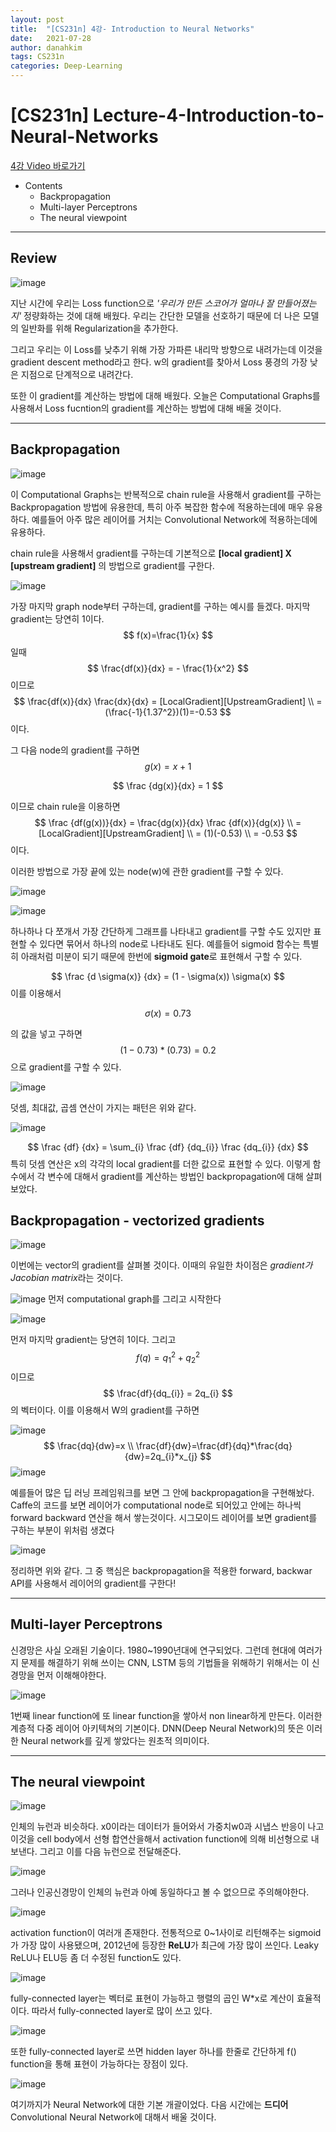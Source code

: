 ```yaml
---
layout: post
title:  "[CS231n] 4강- Introduction to Neural Networks"
date:   2021-07-28
author: danahkim
tags: CS231n
categories: Deep-Learning
---
```


# [CS231n] Lecture-4-Introduction-to-Neural-Networks

[4강 Video 바로가기](https://www.youtube.com/watch?v=d14TUNcbn1k&list=PL3FW7Lu3i5JvHM8ljYj-zLfQRF3EO8sYv&index=4)

- Contents
  - Backpropagation
  - Multi-layer Perceptrons
  - The neural viewpoint

---------------------



## Review



![image](https://user-images.githubusercontent.com/62828866/125886711-42556497-bc4f-4a31-80bf-7c1c4126071a.png)



지난 시간에 우리는 Loss function으로 *'우리가 만든 스코어가 얼마나 잘 만들어졌는지'* 정량화하는 것에 대해 배웠다. 우리는 간단한 모델을 선호하기 때문에 더 나은 모델의 일반화를 위해 Regularization을 추가한다.

그리고 우리는 이 Loss를 낮추기 위해 가장 가파른 내리막 방향으로 내려가는데 이것을 gradient descent method라고 한다. w의 gradient를 찾아서 Loss 풍경의 가장 낮은 지점으로 단계적으로 내려간다.

또한 이 gradient를 계산하는 방법에 대해 배웠다. 오늘은 Computational Graphs를 사용해서 Loss fucntion의 gradient를 계산하는 방법에 대해 배울 것이다.

---------------------

## Backpropagation

![image](https://user-images.githubusercontent.com/62828866/125887845-74520c0b-5298-4a07-8482-d3f2c4ea3c0b.png)

이 Computational Graphs는 반복적으로 chain rule을 사용해서 gradient를 구하는 Backpropagation 방법에 유용한데, 특히 아주 복잡한 함수에 적용하는데에 매우 유용하다. 예를들어 아주 많은 레이어를 거치는 Convolutional Network에 적용하는데에 유용하다.



chain rule을 사용해서 gradient를 구하는데 기본적으로 **[local gradient] X [upstream gradient]** 의 방법으로 gradient를 구한다.

![image](https://user-images.githubusercontent.com/62828866/126234709-170d0ec8-bcce-4c40-a24e-722e06c64b00.png)

가장 마지막 graph node부터 구하는데, gradient를 구하는 예시를 들겠다. 마지막 gradient는 당연히 1이다.
$$
f(x)=\frac{1}{x}
$$
일때
$$
\frac{df(x)}{dx} = - \frac{1}{x^2}
$$
이므로 
$$
\frac{df(x)}{dx} \frac{dx}{dx} = [LocalGradient][UpstreamGradient] \\
= (\frac{-1}{1.37^2})(1)=-0.53
$$
 이다.

그 다음 node의 gradient를 구하면
$$
g(x)=x+1
$$

$$
\frac {dg(x)}{dx} = 1
$$

이므로 chain rule을 이용하면
$$
\frac {df(g(x))}{dx} = \frac{dg(x)}{dx} \frac {df(x)}{dg(x)} \\
= [LocalGradient][UpstreamGradient] \\
= (1)(-0.53) \\
= -0.53
$$
이다. 

이러한 방법으로 가장 끝에 있는 node(w)에 관한 gradient를 구할 수 있다.

![image](https://user-images.githubusercontent.com/62828866/126234856-6bd41b3e-7f1d-46d3-80f6-5eb3d90ec27c.png)


![image](https://user-images.githubusercontent.com/62828866/126234888-588b05e2-c482-409e-86f8-e21c83275572.png)

하나하나 다 쪼개서 가장 간단하게 그래프를 나타내고 gradient를 구할 수도 있지만 표현할 수 있다면 묶어서 하나의 node로 나타내도 된다. 예를들어 sigmoid 함수는 특별히 아래처럼 미분이 되기 때문에 한번에 **sigmoid gate**로 표현해서 구할 수 있다.

$$
\frac {d \sigma(x)} {dx} = (1 - \sigma(x)) \sigma(x)
$$
이를 이용해서


$$
\sigma(x)=0.73
$$


의 값을 넣고 구하면
$$
(1-0.73) * (0.73) = 0.2
$$
으로 gradient를 구할 수 있다.




![image](https://user-images.githubusercontent.com/62828866/126235688-b5f2b82b-e4d8-4209-9694-842c901dcffb.png)

덧셈, 최대값, 곱셈 연산이 가지는 패턴은 위와 같다.

 ![image](https://user-images.githubusercontent.com/62828866/126236356-8e61730a-29b8-40f5-861b-46b18eafabe5.png)




$$
\frac {df} {dx} = \sum_{i} \frac {df} {dq_{i}} \frac {dq_{i}} {dx}
$$
특히 덧셈 연산은 x의 각각의 local gradient를 더한 값으로 표현할 수 있다.  이렇게 함수에서 각 변수에 대해서 gradient를 계산하는 방법인 backpropagation에 대해 살펴보았다.

## Backpropagation - vectorized gradients

![image](https://user-images.githubusercontent.com/62828866/126237011-537e0ac0-3b4f-46e4-91e0-69c23cc6e1db.png)

이번에는 vector의 gradient를 살펴볼 것이다. 이때의 유일한 차이점은 *gradient가 Jacobian matrix*라는 것이다.

![image](https://user-images.githubusercontent.com/62828866/127001319-580a9843-6dde-4b5d-b766-9aad241e1646.png)
먼저 computational graph를 그리고 시작한다

![image](https://user-images.githubusercontent.com/62828866/127002183-ab73fff6-6738-4e2e-81f1-4c8050863b0c.png)

먼저 마지막 gradient는 당연히 1이다.
그리고 
$$
f(q)=q_1^2+q_2^2
$$
이므로
$$
\frac{df}{dq_{i}} = 2q_{i}
$$
의 벡터이다. 이를 이용해서 W의 gradient를 구하면

![image](https://user-images.githubusercontent.com/62828866/127002874-ffbcef65-862d-49fb-96e0-adc6810249d9.png)
$$
\frac{dq}{dw}=x \\
\frac{df}{dw}=\frac{df}{dq}*\frac{dq}{dw}=2q_{i}*x_{j}
$$
![image](https://user-images.githubusercontent.com/62828866/127091519-5ab80400-f676-47af-815e-c3ef0df0ddbd.png)

예를들어 많은 딥 러닝 프레임워크를 보면 그 안에 backpropagation을 구현해놨다. Caffe의 코드를 보면 레이어가 computational node로 되어있고 안에는 하나씩 forward backward 연산을 해서 쌓는것이다. 시그모이드 레이어를 보면 gradient를 구하는 부분이 위처럼 생겼다



![image](https://user-images.githubusercontent.com/62828866/127091636-7a2136c1-474c-47bd-a195-96cfe9cd3e80.png)

정리하면 위와 같다. 그 중 핵심은 backpropagation을 적용한 forward, backwar API를 사용해서 레이어의 gradient를 구한다!

---------------------

## Multi-layer Perceptrons

신경망은 사실 오래된 기술이다. 1980~1990년대에 연구되었다. 그런데 현대에 여러가지 문제를 해결하기 위해 쓰이는 CNN, LSTM 등의 기법들을 위해하기 위해서는 이 신경망을 먼저 이해해야한다.

![image](https://user-images.githubusercontent.com/62828866/127185959-1f04b066-2414-44a6-8767-e839e41518be.png)

1번째 linear function에 또 linear function을 쌓아서 non linear하게 만든다. 이러한 계층적 다중 레이어 아키텍쳐의 기본이다. DNN(Deep Neural Network)의 뜻은 이러한 Neural network를 깊게 쌓았다는 원초적 의미이다.

---------------------

## The neural viewpoint

![image](https://user-images.githubusercontent.com/62828866/127186697-e794c9f0-de13-404b-a28b-51c722ae85c9.png)

인체의 뉴런과 비슷하다. x0이라는 데이터가 들어와서 가중치w0과 시냅스 반응이 나고 이것을 cell body에서 선형 합연산을해서 activation function에 의해 비선형으로 내보낸다. 그리고 이를 다음 뉴런으로 전달해준다.

![image](https://user-images.githubusercontent.com/62828866/127187235-91d68d5b-6856-4ca9-b544-46f17e034da3.png)

그러나 인공신경망이 인체의 뉴런과 아예 동일하다고 볼 수 없으므로 주의해야한다.

![image](https://user-images.githubusercontent.com/62828866/127187331-95ea3eca-60b7-46e8-bb27-bc6af229045a.png)

activation function이 여러개 존재한다. 전통적으로 0~1사이로 리턴해주는 sigmoid가 가장 많이 사용됐으며, 2012년에 등장한 **ReLU**가 최근에 가장 많이 쓰인다. Leaky ReLU나 ELU등 좀 더 수정된 function도 있다.

![image](https://user-images.githubusercontent.com/62828866/127187516-b977a277-7783-476a-9de8-c07cb57de9ee.png)

fully-connected layer는 벡터로 표현이 가능하고 행렬의 곱인 W*x로 계산이 효율적이다. 따라서 fully-connected layer로 많이 쓰고 있다.

![image](https://user-images.githubusercontent.com/62828866/127187718-98fb296c-be91-41b6-b8d4-83a33fdd46da.png)

또한 fully-connected layer로 쓰면 hidden layer 하나를 한줄로 간단하게 f() function을 통해 표현이 가능하다는 장점이 있다.

![image](https://user-images.githubusercontent.com/62828866/127187823-1851e3c7-a274-4e91-a172-481d944e93a4.png)

여기까지가 Neural Network에 대한 기본 개괄이었다. 다음 시간에는 **드디어** Convolutional Neural Network에 대해서 배울 것이다.

